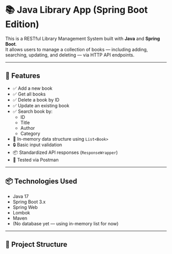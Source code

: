 # 📚 Java Library App (Spring Boot Edition)

This is a RESTful Library Management System built with **Java** and **Spring Boot**.  
It allows users to manage a collection of books — including adding, searching, updating, and deleting — via HTTP API endpoints.

---

## 🚀 Features

- ✅ Add a new book
- ✅ Get all books
- ✅ Delete a book by ID
- ✅ Update an existing book
- ✅ Search book by:
  - ID
  - Title
  - Author
  - Category
- 🔁 In-memory data structure using `List<Book>`
- 🔒 Basic input validation
- 📦 Standardized API responses (`ResponseWrapper`)
- 🧪 Tested via Postman

---

## 📦 Technologies Used

- Java 17
- Spring Boot 3.x
- Spring Web
- Lombok
- Maven
- (No database yet — using in-memory list for now)

---

## 📁 Project Structure


